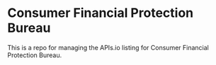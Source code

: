 #  Consumer Financial Protection Bureau
This is a repo for managing the APIs.io listing for  Consumer Financial Protection Bureau.